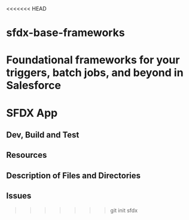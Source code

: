 <<<<<<< HEAD
# sfdx-base-frameworks
Foundational frameworks for your triggers, batch jobs, and beyond in Salesforce
=======
# SFDX  App

## Dev, Build and Test


## Resources


## Description of Files and Directories


## Issues


>>>>>>> git init sfdx
